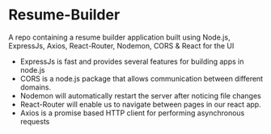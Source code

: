# Resume-Builder
A repo containing a resume builder application built using Node.js, ExpressJs, Axios, React-Router, Nodemon, CORS & React for the UI

- ExpressJs is fast and provides several features for building apps in node.js
- CORS is a node.js package that allows communication between different domains.
- Nodemon will automatically restart the server after noticing file changes
- React-Router will enable us to navigate between pages in our react app.
- Axios is a promise based HTTP client for performing asynchronous requests
